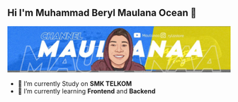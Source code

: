 ## Hi I'm Muhammad Beryl Maulana Ocean 👋

![Muhammad Beryl](img/banner%20yt.jpg)

<!--
**MuhammadBeryl/MuhammadBeryl** is a ✨ _special_ ✨ repository because its `README.md` (this file) appears on your GitHub profile.

Here are some ideas to get you started:

- 🔭 I’m currently working on ...
- 🌱 I’m currently learning ...
- 👯 I’m looking to collaborate on ...
- 🤔 I’m looking for help with ...
- 💬 Ask me about ...
- 📫 How to reach me: ...
- 😄 Pronouns: ...
- ⚡ Fun fact: ...
-->

- 🔭 I’m currently Study on **SMK TELKOM**
- 🌱 I’m currently learning **Frontend** and **Backend**

